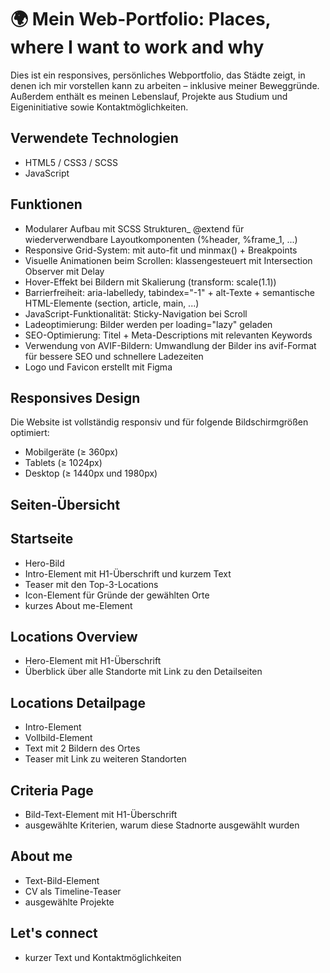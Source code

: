 # 🌍 Mein Web-Portfolio: Places, where I want to work and why

Dies ist ein responsives, persönliches Webportfolio, das Städte zeigt, in denen ich mir vorstellen kann zu arbeiten – inklusive meiner Beweggründe.  
Außerdem enthält es meinen Lebenslauf, Projekte aus Studium und Eigeninitiative sowie Kontaktmöglichkeiten.

## Verwendete Technologien

- HTML5 / CSS3 / SCSS
- JavaScript

## Funktionen

- Modularer Aufbau mit SCSS Strukturen_ @extend für wiederverwendbare Layoutkomponenten (%header, %frame_1, ...)
- Responsive Grid-System: mit auto-fit und minmax() + Breakpoints
- Visuelle Animationen beim Scrollen: klassengesteuert mit Intersection Observer mit Delay
- Hover-Effekt bei Bildern mit Skalierung (transform: scale(1.1))
- Barrierfreiheit: aria-labelledy, tabindex="-1" + alt-Texte + semantische HTML-Elemente (section, article, main, ...)
- JavaScript-Funktionalität: Sticky-Navigation bei Scroll
- Ladeoptimierung: Bilder werden per loading="lazy" geladen
- SEO-Optimierung: Titel + Meta-Descriptions mit relevanten Keywords
- Verwendung von AVIF-Bildern: Umwandlung der Bilder ins avif-Format für bessere SEO und schnellere Ladezeiten
- Logo und Favicon erstellt mit Figma

## Responsives Design

Die Website ist vollständig responsiv und für folgende Bildschirmgrößen optimiert:

- Mobilgeräte (≥ 360px)
- Tablets (≥ 1024px)
- Desktop (≥ 1440px und 1980px)

## Seiten-Übersicht

## Startseite

- Hero-Bild
- Intro-Element mit H1-Überschrift und kurzem Text
- Teaser mit den Top-3-Locations
- Icon-Element für Gründe der gewählten Orte
- kurzes About me-Element

## Locations Overview

- Hero-Element mit H1-Überschrift
- Überblick über alle Standorte mit Link zu den Detailseiten

## Locations Detailpage

- Intro-Element
- Vollbild-Element
- Text mit 2 Bildern des Ortes
- Teaser mit Link zu weiteren Standorten

## Criteria Page

- Bild-Text-Element mit H1-Überschrift
- ausgewählte Kriterien, warum diese Stadnorte ausgewählt wurden

## About me

- Text-Bild-Element
- CV als Timeline-Teaser
- ausgewählte Projekte

## Let's connect

- kurzer Text und Kontaktmöglichkeiten

